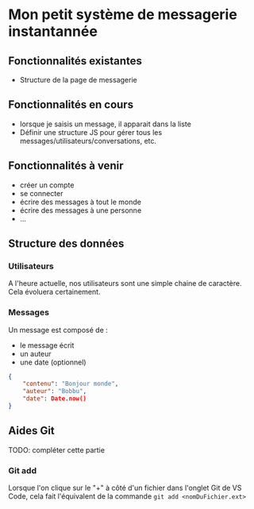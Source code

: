 # Mon petit système de messagerie instantannée

## Fonctionnalités existantes

* Structure de la page de messagerie

## Fonctionnalités en cours

* lorsque je saisis un message, il apparait dans la liste
* Définir une structure JS pour gérer tous les messages/utilisateurs/conversations, etc.

## Fonctionnalités à venir

* créer un compte
* se connecter
* écrire des messages à tout le monde
* écrire des messages à une personne
* ...

## Structure des données

### Utilisateurs

A l'heure actuelle, nos utilisateurs sont une simple chaine de caractère. Cela évoluera certainement.

### Messages
Un message est composé de : 
- le message écrit
- un auteur
- une date (optionnel)

```json
{
    "contenu": "Bonjour monde",
    "auteur": "Bobbu",
    "date": Date.now()
}
```
## Aides Git

TODO: compléter cette partie

### Git add

Lorsque l'on clique sur le "+" à côté d'un fichier dans l'onglet Git de VS Code, cela fait l'équivalent de la commande `git add <nomDuFichier.ext>`


